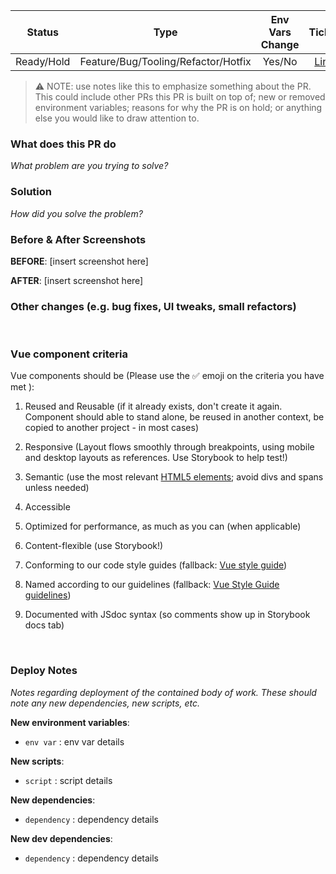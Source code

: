 |   Status   |                Type                 | Env Vars Change |           Ticket           |
| :--------: | :---------------------------------: | :-------------: | :------------------------: |
| Ready/Hold | Feature/Bug/Tooling/Refactor/Hotfix |     Yes/No      | [Link](<ticket link here>) |

> ⚠️ NOTE: use notes like this to emphasize something about the PR. This could include other PRs this PR is built on top of; new or removed environment variables; reasons for why the PR is on hold; or anything else you would like to draw attention to.

### What does this PR do

_What problem are you trying to solve?_

### Solution

_How did you solve the problem?_

### Before & After Screenshots

**BEFORE**:
[insert screenshot here]

**AFTER**:
[insert screenshot here]

### Other changes (e.g. bug fixes, UI tweaks, small refactors)

&nbsp;

### Vue component criteria

Vue components should be (Please use the ✅ emoji on the criteria you have met ):

1. Reused and Reusable (if it already exists, don't create it again. Component should able to stand alone, be reused in another context, be copied to another project - in most cases)
2. Responsive (Layout flows smoothly through breakpoints, using mobile and desktop layouts as references. Use Storybook to help test!)

3. Semantic (use the most relevant [HTML5 elements](https://developer.mozilla.org/en-US/docs/Web/HTML/Element); avoid divs and spans unless needed)
4. Accessible
5. Optimized for performance, as much as you can (when applicable)
6. Content-flexible (use Storybook!)
7. Conforming to our code style guides (fallback: [Vue style guide](https://vuejs.org/v2/style-guide))
8. Named according to our guidelines (fallback: [Vue Style Guide guidelines](https://vuejs.org/v2/style-guide/#Single-file-component-filename-casing-strongly-recommended))
9. Documented with JSdoc syntax (so comments show up in Storybook docs tab)

&nbsp;

### Deploy Notes

_Notes regarding deployment of the contained body of work. These should note any
new dependencies, new scripts, etc._

**New environment variables**:

-   `env var` : env var details

**New scripts**:

-   `script` : script details

**New dependencies**:

-   `dependency` : dependency details

**New dev dependencies**:

-   `dependency` : dependency details
